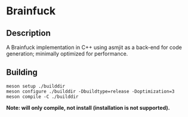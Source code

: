 # Brainfuck

## Description

A Brainfuck implementation in C++ using asmjit as a back-end for code generation; minimally optimized for performance.

## Building

```shell
meson setup ./builddir
meson configure ./builddir -Dbuildtype=release -Doptimization=3
meson compile -C ./builddir
```

**Note: will only compile, not install (installation is not supported).**